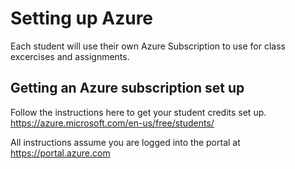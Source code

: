 # Setting up Azure

Each student will use their own Azure Subscription to use for class excercises and assignments.

## Getting an Azure subscription set up

Follow the instructions here to get your student credits set up. https://azure.microsoft.com/en-us/free/students/

All instructions assume you are logged into the portal at https://portal.azure.com
